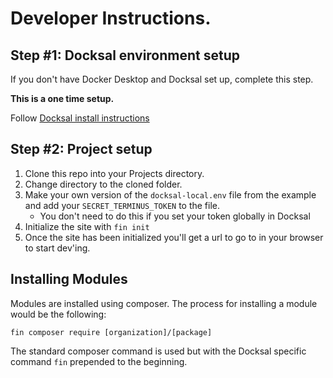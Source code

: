 # Developer Instructions.

## Step #1: Docksal environment setup

If you don't have Docker Desktop and Docksal set up, complete this step.

**This is a one time setup.**

Follow [Docksal install instructions](https://docs.docksal.io/getting-started/setup/)

## Step #2: Project setup

1. Clone this repo into your Projects directory.
1. Change directory to the cloned folder.
1. Make your own version of the `docksal-local.env` file from the example
and add your `SECRET_TERMINUS_TOKEN` to the file.
    * You don't need to do this if you set your token globally in Docksal
1. Initialize the site with `fin init`
1. Once the site has been initialized you'll get a url
to go to in your browser to start dev'ing.


## Installing Modules

Modules are installed using composer.
The process for installing a module would be the following:

```
fin composer require [organization]/[package]
```

The standard composer command is used but with the Docksal specific command 
`fin` prepended to the beginning.
